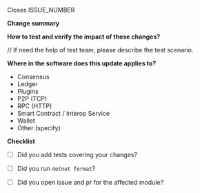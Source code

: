 Closes ISSUE_NUMBER



**Change summary**



**How to test and verify the impact of these changes?**

// If need the help of test team, please describe the test scenario.

**Where in the software does this update applies to?**

- Consensus 
- Ledger
- Plugins
- P2P (TCP)
- RPC (HTTP)
- Smart Contract / Interop Service
- Wallet
- Other (specify)

**Checklist**

- [ ] Did you add tests covering your changes?
- [ ] Did you run `dotnet format`?
- [ ] Did you open issue and pr for the affected module?

